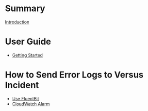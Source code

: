 # Summary
[Introduction](./introduction.md)

# User Guide
- [Getting Started](./getting_started.md)

# How to Send Error Logs to Versus Incident

- [Use FluentBit](./fluent-bit.md)
- [CloudWatch Alarm](./cloudwatch-alarm-sns.md)